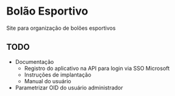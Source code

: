 # Bolão Esportivo

Site para organização de bolões esportivos

## TODO
- Documentação
  - Registro do aplicativo na API para login via SSO Microsoft
  - Instruções de implantação
  - Manual do usuário
- Parametrizar OID do usuário administrador
